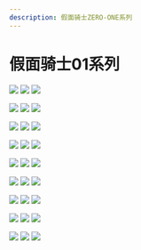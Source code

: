 ```yaml
---
description: 假面骑士ZERO-ONE系列
---
```


# 假面骑士01系列

![](https://toei-hero.com/sugotoku/contents/gallery/MR2019-001/MR2019-001\_wxga.jpg) ![](https://toei-hero.com/sugotoku/contents/gallery/MR2019-002/MR2019-002\_wxga.jpg) ![](https://toei-hero.com/sugotoku/contents/gallery/MR2019-003/MR2019-003\_wxga.jpg)

![](https://toei-hero.com/sugotoku/contents/gallery/MR2019-004/MR2019-004\_wxga.jpg) ![](https://toei-hero.com/sugotoku/contents/gallery/MR2019-005/MR2019-005\_wxga.jpg) ![](https://toei-hero.com/sugotoku/contents/gallery/MR2019-006/MR2019-006\_wxga.jpg)

![](https://toei-hero.com/sugotoku/contents/gallery/MR2019-007/MR2019-007\_wxga.jpg) ![](https://toei-hero.com/sugotoku/contents/gallery/MR2019-008/MR2019-008\_wxga.jpg) ![](https://toei-hero.com/sugotoku/contents/gallery/MR2019-009/MR2019-009\_wxga.jpg)

![](https://toei-hero.com/sugotoku/contents/gallery/MR2019-010/MR2019-010\_wxga.jpg) ![](https://toei-hero.com/sugotoku/contents/gallery/MR2019-011/MR2019-011\_wxga.jpg) ![](https://toei-hero.com/sugotoku/contents/gallery/MR2019-012/MR2019-012\_wxga.jpg)

![](https://toei-hero.com/sugotoku/contents/gallery/MR2019-013/MR2019-013\_wxga.jpg) ![](https://toei-hero.com/sugotoku/contents/gallery/MR2019-014/MR2019-014\_wxga.jpg) ![](https://toei-hero.com/sugotoku/contents/gallery/MR2019-015/MR2019-015\_wxga.jpg)

![](https://toei-hero.com/sugotoku/contents/gallery/MR2019-016/MR2019-016\_wxga.jpg) ![](https://toei-hero.com/sugotoku/contents/gallery/MR2019-017/MR2019-017\_wxga.jpg) ![](https://toei-hero.com/sugotoku/contents/gallery/MR2019-018/MR2019-018\_wxga.jpg)

![](https://toei-hero.com/sugotoku/contents/gallery/MR2019-019/MR2019-019\_wxga.jpg) ![](https://toei-hero.com/sugotoku/contents/gallery/MR2019-020/MR2019-020\_wxga.jpg) ![](https://toei-hero.com/sugotoku/contents/gallery/MR2019-021/MR2019-021\_wxga.jpg)

![](https://toei-hero.com/sugotoku/contents/gallery/MR2019-022/MR2019-022\_wxga.jpg) ![](https://toei-hero.com/sugotoku/contents/gallery/MR2019-023/MR2019-023\_wxga.jpg) ![](https://toei-hero.com/sugotoku/contents/gallery/MR2019-024/MR2019-024\_wxga.jpg)

![](https://toei-hero.com/sugotoku/contents/gallery/MR2019-025/MR2019-025\_wxga.jpg) ![](https://toei-hero.com/sugotoku/contents/gallery/MR2019-026/MR2019-026\_wxga.jpg) ![](https://toei-hero.com/sugotoku/contents/gallery/MR2019-027/MR2019-027\_wxga.jpg)

